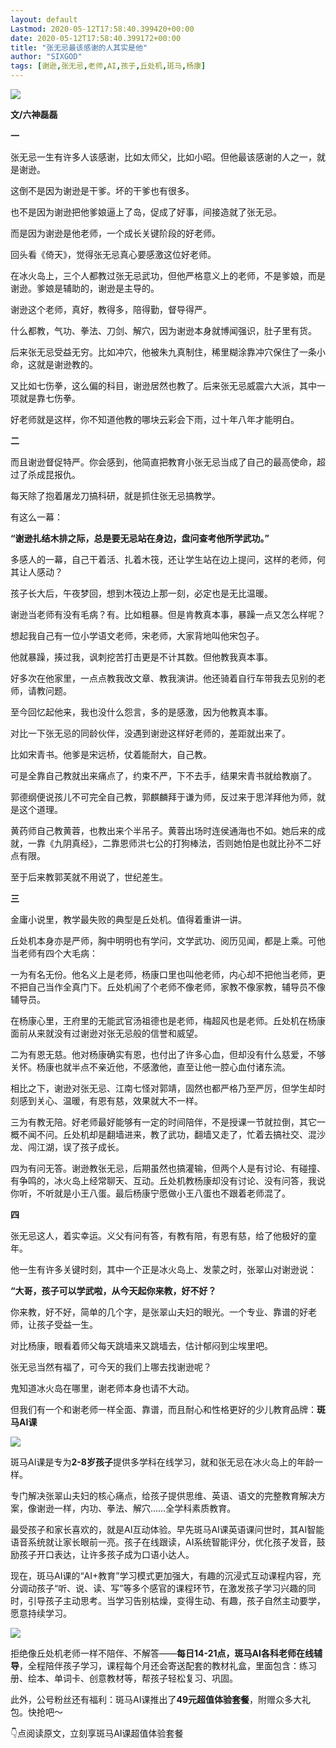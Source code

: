 ```yaml
---
layout: default
Lastmod: 2020-05-12T17:58:40.399420+00:00
date: 2020-05-12T17:58:40.399172+00:00
title: "​张无忌最该感谢的人其实是他"
author: "SIXGOD"
tags: [谢逊,张无忌,老师,AI,孩子,丘处机,斑马,杨康]
---
```


![](https://images.weserv.nl/?url=https%3A//mmbiz.qpic.cn/mmbiz_jpg/EC7unEiaL8xpQewbtm6J9gasY5ePicShpSnsZwpsg3H35zjpcfEnMzfzXBSmick4TwKc0wpauFDUT0zbGlFh6wbJw/640%3Fwx_fmt%3Djpeg)

  

**文/六神磊磊**

**一**

张无忌一生有许多人该感谢，比如太师父，比如小昭。但他最该感谢的人之一，就是谢逊。

  

这倒不是因为谢逊是干爹。坏的干爹也有很多。

  

也不是因为谢逊把他爹娘逼上了岛，促成了好事，间接造就了张无忌。

  

而是因为谢逊是他老师，一个成长关键阶段的好老师。

  

回头看《倚天》，觉得张无忌真心要感激这位好老师。

  

在冰火岛上，三个人都教过张无忌武功，但他严格意义上的老师，不是爹娘，而是谢逊。爹娘是辅助的，谢逊是主导的。

  

谢逊这个老师，真好，教得多，陪得勤，督导得严。

  

什么都教，气功、拳法、刀剑、解穴，因为谢逊本身就博闻强识，肚子里有货。

  

后来张无忌受益无穷。比如冲穴，他被朱九真制住，稀里糊涂靠冲穴保住了一条小命，这就是谢逊教的。

  

又比如七伤拳，这么偏的科目，谢逊居然也教了。后来张无忌威震六大派，其中一项就是靠七伤拳。

  

好老师就是这样，你不知道他教的哪块云彩会下雨，过十年八年才能明白。

  

**二**

而且谢逊督促特严。你会感到，他简直把教育小张无忌当成了自己的最高使命，超过了杀成昆报仇。

  

每天除了抱着屠龙刀搞科研，就是抓住张无忌搞教学。

  

有这么一幕：

  

**“谢逊扎结木排之际，总是要无忌站在身边，盘问查考他所学武功。”**

  

多感人的一幕，自己干着活、扎着木筏，还让学生站在边上提问，这样的老师，何其让人感动？

  

孩子长大后，午夜梦回，想到木筏边上那一刻，必定也是无比温暖。

  

谢逊当老师有没有毛病？有。比如粗暴。但是肯教真本事，暴躁一点又怎么样呢？

  

想起我自己有一位小学语文老师，宋老师，大家背地叫他宋包子。

  

他就暴躁，揍过我，讽刺挖苦打击更是不计其数。但他教我真本事。

  

好多次在他家里，一点点教我改文章、教我演讲。他还骑着自行车带我去见别的老师，请教问题。

  

至今回忆起他来，我也没什么怨言，多的是感激，因为他教真本事。

  

对比一下张无忌的同龄伙伴，没遇到谢逊这样好老师的，差距就出来了。

  

比如宋青书。他爹是宋远桥，仗着能耐大，自己教。

  

可是全靠自己教就出来痛点了，约束不严，下不去手，结果宋青书就给教崩了。

  

郭德纲便说孩儿不可完全自己教，郭麒麟拜于谦为师，反过来于思洋拜他为师，就是这个道理。

  

黄药师自己教黄蓉，也教出来个半吊子。黄蓉出场时连侯通海也不如。她后来的成就，一靠《九阴真经》，二靠恩师洪七公的打狗棒法，否则她怕是也就比孙不二好点有限。

  

至于后来教郭芙就不用说了，世纪差生。

  

**三**

金庸小说里，教学最失败的典型是丘处机。值得着重讲一讲。

  

丘处机本身亦是严师，胸中明明也有学问，文学武功、阅历见闻，都是上乘。可他当老师有四个大毛病：

  

一为有名无份。他名义上是老师，杨康口里也叫他老师，内心却不把他当老师，更不把自己当作全真门下。丘处机闹了个老师不像老师，家教不像家教，辅导员不像辅导员。

  

在杨康心里，王府里的无能武官汤祖德也是老师，梅超风也是老师。丘处机在杨康面前从来就没有过谢逊对张无忌般的信誉和威望。

  

二为有恩无慈。他对杨康确实有恩，也付出了许多心血，但却没有什么慈爱，不够关怀。杨康也就半点不亲近他，不感激他，直至让他一腔心血付诸东流。

  

相比之下，谢逊对张无忌、江南七怪对郭靖，固然也都严格乃至严厉，但学生却时刻感到关心、温暖，有恩有慈，效果就大不一样。

  

三为有教无陪。好老师最好能够有一定的时间陪伴，不是授课一节就拉倒，其它一概不闻不问。丘处机却是翻墙进来，教了武功，翻墙又走了，忙着去搞社交、混沙龙、闯江湖，误了孩子成长。

  

四为有问无答。谢逊教张无忌，后期虽然也搞灌输，但两个人是有讨论、有碰撞、有争鸣的，冰火岛上经常聊天、互动。丘处机教杨康却没有讨论、没有问答，我说你听，不听就是小王八蛋。最后杨康宁愿做小王八蛋也不跟着老师混了。

  

**四**

张无忌这人，着实幸运。义父有问有答，有教有陪，有恩有慈，给了他极好的童年。

  

他一生有许多关键时刻，其中一个正是冰火岛上、发蒙之时，张翠山对谢逊说：

  

**“大哥，孩子可以学武啦，从今天起你来教，好不好？**

  

你来教，好不好，简单的几个字，是张翠山夫妇的眼光。一个专业、靠谱的好老师，让孩子受益一生。

  

对比杨康，眼看着师父每天跳墙来又跳墙去，估计郁闷到尘埃里吧。

  

张无忌当然有福了，可今天的我们上哪去找谢逊呢？

  

鬼知道冰火岛在哪里，谢老师本身也请不大动。

  

但我们有一个和谢老师一样全面、靠谱，而且耐心和性格更好的少儿教育品牌：**斑马AI课**

![](https://images.weserv.nl/?url=https%3A//mmbiz.qpic.cn/mmbiz_png/EC7unEiaL8xpQewbtm6J9gasY5ePicShpSkc05VuCxibQCra8Tld8Ck9EWO9s1alqQicGlRznVN1Tey6FSmVS8Fayg/640%3Fwx_fmt%3Dpng)

  

斑马AI课是专为**2-8岁孩子**提供多学科在线学习，就和张无忌在冰火岛上的年龄一样。

  

专门解决张翠山夫妇的核心痛点，给孩子提供思维、英语、语文的完整教育解决方案，像谢逊一样，内功、拳法、解穴……全学科素质教育。

  

最受孩子和家长喜欢的，就是AI互动体验。早先斑马AI课英语课问世时，其AI智能语音系统就让家长眼前一亮。孩子在线跟读，AI系统智能评分，优化孩子发音，鼓励孩子开口表达，让许多孩子成为口语小达人。

  

现在，斑马AI课的“AI+教育”学习模式更加强大，有趣的沉浸式互动课程内容，充分调动孩子“听、说、读、写”等多个感官的课程环节，在激发孩子学习兴趣的同时，引导孩子主动思考。当学习告别枯燥，变得生动、有趣，孩子自然主动要学，愿意持续学习。  

  

![](https://images.weserv.nl/?url=https%3A//mmbiz.qpic.cn/mmbiz_jpg/EC7unEiaL8xpQewbtm6J9gasY5ePicShpSeTNIN9QDZwiaKGKpC1zkxQ33JibmyyJoibAMmfj6BBQIVEYibknO9DxiayQ/640%3Fwx_fmt%3Djpeg)

  

拒绝像丘处机老师一样不陪伴、不解答——**每日14-21点，斑马AI各科老师在线辅导**，全程陪伴孩子学习，课程每个月还会寄送配套的教材礼盒，里面包含：练习册、绘本、单词卡、创意教材等，帮孩子轻松复习、巩固。

  

此外，公号粉丝还有福利：斑马AI课推出了**49元超值体验套餐**，附赠众多大礼包。快抢吧～

  

  

👇点阅读原文，立刻享斑马AI课超值体验套餐

